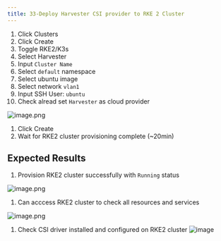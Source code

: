 ```yaml
---
title: 33-Deploy Harvester CSI provider to RKE 2 Cluster
---
```

1. Click Clusters 
1. Click Create
1. Toggle RKE2/K3s
1.  Select Harvester
1.  Input `Cluster Name`
1.  Select `default` namespace
1.  Select ubuntu image 
1.  Select network `vlan1`
1.  Input SSH User: `ubuntu`
1. Check alread set `Harvester` as cloud provider

![image.png](https://images.zenhubusercontent.com/61519853321ea20d65443929/514d1d88-08e7-441a-861c-38bb3c96bbe7)

1. Click Create
1. Wait for RKE2 cluster provisioning complete (~20min)

## Expected Results
1. Provision RKE2 cluster successfully with `Running` status

![image.png](https://images.zenhubusercontent.com/61519853321ea20d65443929/4526b95b-71f4-498f-b509-dea60ec5e0e5)

1. Can acccess RKE2 cluster to check all resources and services

![image.png](https://images.zenhubusercontent.com/61519853321ea20d65443929/682dccdc-cc0b-427f-ab7a-fdfaa1f82e06)

1. Check CSI driver installed and configured on RKE2 cluster
![image](https://user-images.githubusercontent.com/29251855/147912570-3ff2f817-ded5-417c-8e01-551dee986ebf.png)